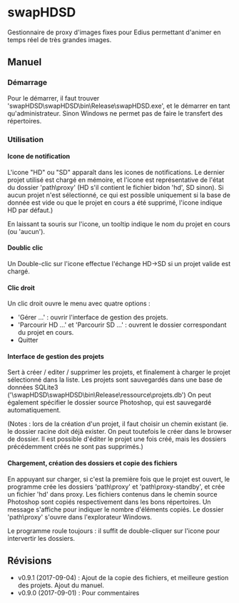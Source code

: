 # swapHDSD

Gestionnaire de proxy d'images fixes pour Edius permettant d'animer en temps réel de très grandes images.

## Manuel

### Démarrage
Pour le démarrer, il faut trouver 'swapHDSD\swapHDSD\bin\Release\swapHDSD.exe', et le démarrer en tant qu'administrateur. Sinon Windows ne permet pas de faire le transfert des répertoires. 

### Utilisation
#### Icone de notification
L'icone "HD" ou "SD" apparaît dans les icones de notifications. Le dernier projet utilisé est chargé en mémoire, et l'icone est représentative de l'état du dossier 'path\proxy' (HD s'il contient le fichier bidon 'hd', SD sinon). Si aucun projet n'est sélectionné, ce qui est possible uniquement si la base de donnée est vide ou que le projet en cours a été supprimé, l'icone indique HD par défaut.)

En laissant ta souris sur l'icone, un tooltip indique le nom du projet en cours (ou 'aucun').

#### Doublic clic
Un Double-clic sur l'icone effectue l'échange HD->SD si un projet valide est chargé.

#### Clic droit
Un clic droit ouvre le menu avec quatre options : 
 * 'Gérer ...' : ouvrir l'interface de gestion des projets. 
 * 'Parcourir HD ...' et 'Parcourir SD ...' : ouvrent le dossier correspondant du projet en cours.
 * Quitter

#### Interface de gestion des projets
Sert à créer / editer / supprimer les projets, et finalement à charger le projet sélectionné dans la liste. Les projets sont sauvegardés dans une base de données SQLite3  ('\swapHDSD\swapHDSD\bin\Release\ressource\projets.db') On peut également spécifier le dossier source Photoshop, qui est sauvegardé automatiquement.
 
(Notes : lors de la création d'un projet, il faut choisir un chemin existant (ie. le dossier racine doit déjà exister. On peut toutefois le créer dans le browser de dossier. Il est possible d'éditer le projet une fois créé, mais les dossiers précédemment créés ne sont pas supprimés.)

#### Chargement, création des dossiers et copie des fichiers
En appuyant sur charger, si c'est la première fois que le projet est ouvert, le programme crée les dossiers 'path\proxy' et 'path\proxy-standby', et crée un fichier 'hd' dans proxy. Les fichiers contenus dans le chemin source Photoshop sont copiés respectivement dans les bons répertoires. Un message s'affiche pour indiquer le nombre d'éléments copiés. Le dossier 'path\proxy' s'ouvre dans l'explorateur Windows. 

Le programme roule toujours : il suffit de double-cliquer sur l'icone pour intervertir les dossiers.

## Révisions

 * v0.9.1 (2017-09-04) : Ajout de la copie des fichiers, et meilleure gestion des projets. Ajout du manuel. 
 * v0.9.0 (2017-09-01) : Pour commentaires
